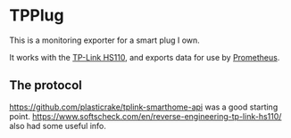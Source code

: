 # TPPlug

This is a monitoring exporter for a smart plug I own.

It works with the
[TP-Link HS110](https://www.tp-link.com/au/products/details/cat-5258_HS110.html),
and exports data for use by [Prometheus](https://prometheus.io/).

## The protocol

https://github.com/plasticrake/tplink-smarthome-api was a good starting point.
https://www.softscheck.com/en/reverse-engineering-tp-link-hs110/ also had some
useful info.

